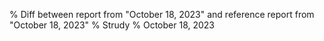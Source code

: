% Diff between report from "October 18, 2023" and reference report from "October 18, 2023"
% Strudy
% October 18, 2023


